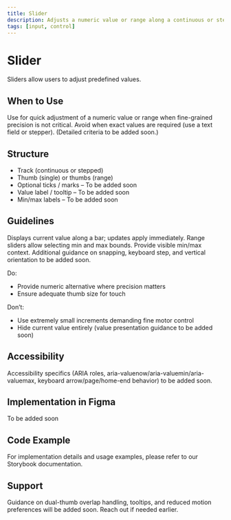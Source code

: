 ```yaml
---
title: Slider
description: Adjusts a numeric value or range along a continuous or stepped track.
tags: [input, control]
---
```


# Slider

Sliders allow users to adjust predefined values.

## When to Use

Use for quick adjustment of a numeric value or range when fine-grained precision is not critical. Avoid when exact values are required (use a text field or stepper). (Detailed criteria to be added soon.)

## Structure

- Track (continuous or stepped)
- Thumb (single) or thumbs (range)
- Optional ticks / marks – To be added soon
- Value label / tooltip – To be added soon
- Min/max labels – To be added soon

## Guidelines

Displays current value along a bar; updates apply immediately. Range sliders allow selecting min and max bounds. Provide visible min/max context. Additional guidance on snapping, keyboard step, and vertical orientation to be added soon.

Do:

- Provide numeric alternative where precision matters
- Ensure adequate thumb size for touch

Don’t:

- Use extremely small increments demanding fine motor control
- Hide current value entirely (value presentation guidance to be added soon)

## Accessibility

Accessibility specifics (ARIA roles, aria-valuenow/aria-valuemin/aria-valuemax, keyboard arrow/page/home-end behavior) to be added soon.

## Implementation in Figma

To be added soon

## Code Example

For implementation details and usage examples, please refer to our Storybook documentation.

## Support

Guidance on dual-thumb overlap handling, tooltips, and reduced motion preferences will be added soon. Reach out if needed earlier.
